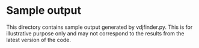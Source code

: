 # Sample output

This directory contains sample output generated by vdjfinder.py. This
is for illustrative purpose only and may not correspond to the results
from the latest version of the code.
